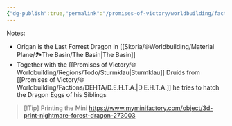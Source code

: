 ```yaml
---
{"dg-publish":true,"permalink":"/promises-of-victory/worldbuilding/factions/dehta/origan/","noteIcon":"NPC","created":"2023-03-31T14:00:27.183+02:00","updated":"2023-05-19T21:39:38.591+02:00"}
---
```


Notes: 
- Origan is the Last Forrest Dragon in [[Skoria/🌐Worldbuilding/Material Plane/🏞️The Basin/The Basin\|The Basin]]
- Together with the [[Promises of Victory/🌐Worldbuilding/Regions/Todo/Sturmklau\|Sturmklau]] Druids from  [[Promises of Victory/🌐Worldbuilding/Factions/DEHTA/D.E.H.T.A.\|D.E.H.T.A.]] he tries to hatch the Dragon Eggs  of his Siblings

>[!Tip] Printing the Mini
>  https://www.myminifactory.com/object/3d-print-nightmare-forest-dragon-273003
